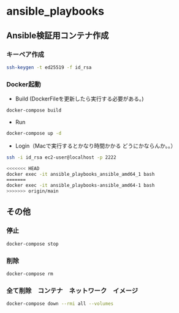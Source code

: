 # ansible_playbooks

## Ansible検証用コンテナ作成

### キーペア作成

```sh
ssh-keygen -t ed25519 -f id_rsa
```

### Docker起動

- Build (DockerFileを更新したら実行する必要がある。)
```sh
docker-compose build
```

- Run
```sh
docker-compose up -d
```

- Login（Macで実行するとかなり時間かかる どうにかならんか。。）
```sh
ssh -i id_rsa ec2-user@localhost -p 2222
```

```sh
<<<<<<< HEAD
docker exec -it ansible_playbooks_ansible_amd64_1 bash
=======
docker exec -it ansible_playbooks-ansible_amd64-1 bash
>>>>>>> origin/main
```


## その他

### 停止
```sh
docker-compose stop
```

### 削除

```sh
docker-compose rm
```

### 全て削除　コンテナ　ネットワーク　イメージ

```sh
docker-compose down --rmi all --volumes
```